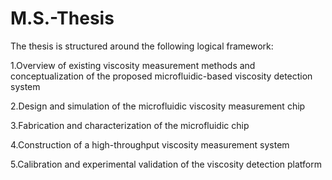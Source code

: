 # M.S.-Thesis

The thesis is structured around the following logical framework:

1.Overview of existing viscosity measurement methods and conceptualization of the proposed microfluidic-based viscosity detection system

2.Design and simulation of the microfluidic viscosity measurement chip

3.Fabrication and characterization of the microfluidic chip

4.Construction of a high-throughput viscosity measurement system

5.Calibration and experimental validation of the viscosity detection platform
